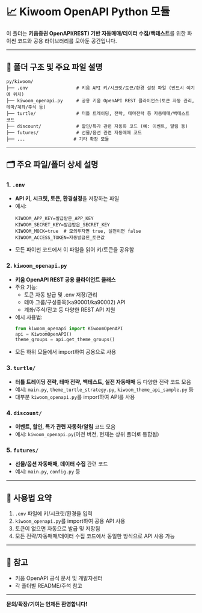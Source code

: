 # 📈 Kiwoom OpenAPI Python 모듈

이 폴더는 **키움증권 OpenAPI(REST) 기반 자동매매/데이터 수집/백테스트**를 위한 파이썬 코드와 공용 라이브러리를 모아둔 공간입니다.

---

## 📁 폴더 구조 및 주요 파일 설명

```
py/kiwoom/
├── .env                  # 키움 API 키/시크릿/토큰/환경 설정 파일 (반드시 여기에 위치)
├── kiwoom_openapi.py     # 공용 키움 OpenAPI REST 클라이언스(토큰 자동 관리, 테마/계좌/주식 등)
├── turtle/               # 터틀 트레이딩, 전략, 테마전략 등 자동매매/백테스트 코드
├── discount/             # 할인/특가 관련 자동화 코드 (예: 이벤트, 알림 등)
├── futures/              # 선물/옵션 관련 자동매매 코드
├── ...                  # 기타 확장 모듈
```

---

## 🗂️ 주요 파일/폴더 상세 설명

### 1. `.env`
- **API 키, 시크릿, 토큰, 환경설정**을 저장하는 파일
- 예시:
  ```
  KIWOOM_APP_KEY=발급받은_APP_KEY
  KIWOOM_SECRET_KEY=발급받은_SECRET_KEY
  KIWOOM_MOCK=true  # 모의투자면 true, 실전이면 false
  KIWOOM_ACCESS_TOKEN=자동발급된_토큰값
  ```
- 모든 파이썬 코드에서 이 파일을 읽어 키/토큰을 공유함

### 2. `kiwoom_openapi.py`
- **키움 OpenAPI REST 공용 클라이언트 클래스**
- 주요 기능:
  - 토큰 자동 발급 및 .env 저장/관리
  - 테마 그룹/구성종목(ka90001/ka90002) API
  - 계좌/주식/잔고 등 다양한 REST API 지원
- 예시 사용법:
  ```python
  from kiwoom_openapi import KiwoomOpenAPI
  api = KiwoomOpenAPI()
  theme_groups = api.get_theme_groups()
  ```
- 모든 하위 모듈에서 import하여 공용으로 사용

### 3. `turtle/`
- **터틀 트레이딩 전략, 테마 전략, 백테스트, 실전 자동매매** 등 다양한 전략 코드 모음
- 예시: `main.py`, `theme_turtle_strategy.py`, `kiwoom_theme_api_sample.py` 등
- 대부분 `kiwoom_openapi.py`를 import하여 API를 사용

### 4. `discount/`
- **이벤트, 할인, 특가 관련 자동화/알림** 코드 모음
- 예시: `kiwoom_openapi.py`(이전 버전, 현재는 상위 폴더로 통합됨)

### 5. `futures/`
- **선물/옵션 자동매매, 데이터 수집** 관련 코드
- 예시: `main.py`, `config.py` 등

---

## 🚀 사용법 요약

1. `.env` 파일에 키/시크릿/환경을 입력
2. `kiwoom_openapi.py`를 import하여 공용 API 사용
3. 토큰이 없으면 자동으로 발급 및 저장됨
4. 모든 전략/자동매매/데이터 수집 코드에서 동일한 방식으로 API 사용 가능

---

## 🔗 참고
- 키움 OpenAPI 공식 문서 및 개발자센터
- 각 폴더별 README/주석 참고

---

**문의/확장/기여는 언제든 환영합니다!** 